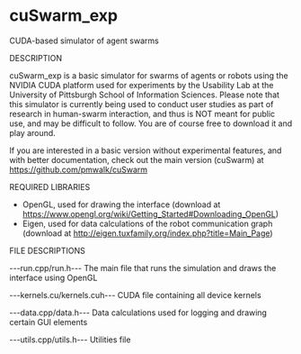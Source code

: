 # cuSwarm_exp
CUDA-based simulator of agent swarms

DESCRIPTION

cuSwarm_exp is a basic simulator for swarms of agents or robots using the NVIDIA CUDA platform used for experiments by the Usability Lab at the University of Pittsburgh School of Information Sciences. Please note that this simulator is currently being used to conduct user studies as part of research in human-swarm interaction, and thus is NOT meant for public use, and may be difficult to follow. You are of course free to download it and play around.

If you are interested in a basic version without experimental features, and with better documentation, check out the main version (cuSwarm) at https://github.com/pmwalk/cuSwarm

REQUIRED LIBRARIES

- OpenGL, used for drawing the interface (download at https://www.opengl.org/wiki/Getting_Started#Downloading_OpenGL)
- Eigen, used for data calculations of the robot communication graph (download at http://eigen.tuxfamily.org/index.php?title=Main_Page)

FILE DESCRIPTIONS

---run.cpp/run.h---
The main file that runs the simulation and draws the interface using OpenGL

---kernels.cu/kernels.cuh---
CUDA file containing all device kernels

---data.cpp/data.h---
Data calculations used for logging and drawing certain GUI elements

---utils.cpp/utils.h---
Utilities file
